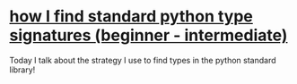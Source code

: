 # [how I find standard python type signatures (beginner - intermediate)](https://youtu.be/FP3VV6do6Cc)

Today I talk about the strategy I use to find types in the python standard library!

